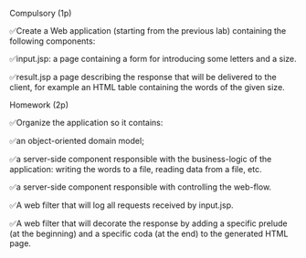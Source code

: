 Compulsory (1p)

✅Create a Web application (starting from the previous lab) containing the following components:

✅input.jsp: a page containing a form for introducing some letters and a size.

✅result.jsp a page describing the response that will be delivered to the client, for example an HTML table containing the words of the given size.

Homework (2p)

✅Organize the application so it contains:

✅an object-oriented domain model;

✅a server-side component responsible with the business-logic of the application: writing the words to a file, reading data from a file, etc.

✅a server-side component responsible with controlling the web-flow.

✅A web filter that will log all requests received by input.jsp.

✅A web filter that will decorate the response by adding a specific prelude (at the beginning) and a specific coda (at the end) to the generated HTML page.
